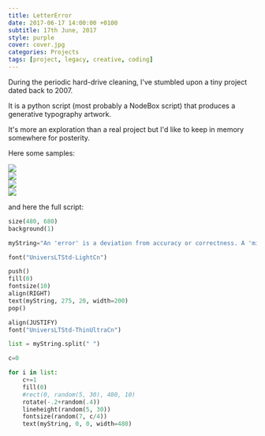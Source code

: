 ```yaml
---
title: LetterError
date: 2017-06-17 14:00:00 +0100
subtitle: 17th June, 2017
style: purple
cover: cover.jpg
categories: Projects
tags: [project, legacy, creative, coding]
---
```


During the periodic hard-drive cleaning, I've stumbled upon a tiny project dated back to 2007. 

It is a python script (most probably a NodeBox script) that produces a generative typography artwork. 

It's more an exploration than a real project but I'd like to keep in memory somewhere for posterity.

Here some samples:

<div class="grid four">
<div class="grid_item"><img src="/assets/blog/letter-error/letterError-1.jpg" /></div>
<div class="grid_item"><img src="/assets/blog/letter-error/letterError-2.jpg" /></div>
<div class="grid_item"><img src="/assets/blog/letter-error/letterError-3.jpg" /></div>
<div class="grid_item"><img src="/assets/blog/letter-error/letterError-4.jpg" /></div>
</div>

and here the full script:

```python
size(480, 680)
background(1)

myString="An 'error' is a deviation from accuracy or correctness. A 'mistake' is an error caused by a fault: the fault being misjudgment, carelessness, or forgetfulness. Now, say that I run a stop sign because I was in a hurry, and wasn't concentrating, and the police stop me, that is a mistake. If, however, I try to park in an area with conflicting signs, and I get a ticket because I was incorrect on my interpretation of what the signs meant, that would be an error."

font("UniversLTStd-LightCn")

push()
fill(0)
fontsize(10)
align(RIGHT)
text(myString, 275, 20, width=200)
pop()

align(JUSTIFY)
font("UniversLTStd-ThinUltraCn")

list = myString.split(" ")

c=0

for i in list:
    c+=1
    fill(0)
    #rect(0, random(5, 30), 480, 10)
    rotate(-.2+random(.4))
    lineheight(random(5, 30))
    fontsize(random(7, c/4))
    text(myString, 0, 0, width=480)
```



